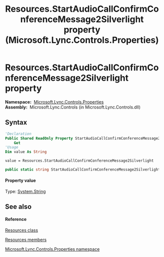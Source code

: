 ﻿---
title: Resources.StartAudioCallConfirmConferenceMessage2Silverlight property  (Microsoft.Lync.Controls.Properties)
TOCTitle: 'StartAudioCallConfirmConferenceMessage2Silverlight property '
ms:assetid: P:Microsoft.Lync.Controls.Properties.Resources.StartAudioCallConfirmConferenceMessage2Silverlight_DI_3_UC_OCS14MrefLyncWPF
ms:mtpsurl: https://msdn.microsoft.com/en-us/library/microsoft.lync.controls.properties.resources.startaudiocallconfirmconferencemessage2silverlight_di_3_uc_ocs14mreflyncwpf(v=office.15)
ms:contentKeyID: 48594884
ms.date: 07/28/2014
mtps_version: v=office.15
f1_keywords:
- Microsoft.Lync.Controls.Properties.Resources.StartAudioCallConfirmConferenceMessage2Silverlight
dev_langs:
- CSharp
- JScript
- VB
- other
---

# Resources.StartAudioCallConfirmConferenceMessage2Silverlight property

**Namespace:**  [Microsoft.Lync.Controls.Properties](microsoft-lync-controls-properties-namespace_1.md)  
**Assembly:**  Microsoft.Lync.Controls (in Microsoft.Lync.Controls.dll)

## Syntax

``` vb
'Declaration
Public Shared ReadOnly Property StartAudioCallConfirmConferenceMessage2Silverlight As String
    Get
'Usage
Dim value As String

value = Resources.StartAudioCallConfirmConferenceMessage2Silverlight
```

``` csharp
public static string StartAudioCallConfirmConferenceMessage2Silverlight { get; }
```

#### Property value

Type: [System.String](http://msdn2.microsoft.com/en-us/library/s1wwdcbf)  

## See also

#### Reference

[Resources class](resources-class-microsoft-lync-controls-properties_1.md)

[Resources members](resources-members-microsoft-lync-controls-properties_1.md)

[Microsoft.Lync.Controls.Properties namespace](microsoft-lync-controls-properties-namespace_1.md)

